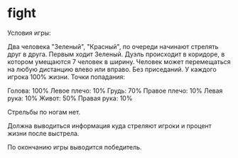 # fight
Условия игры:

Два человека "Зеленый", "Красный", по очереди начинают стрелять друг в друга. Первым ходит Зеленый. Дуэль происходит в коридоре, 
в котором умещаются 7 человек в ширину. 
Человек может перемещаться на любую дистанцию влево или вправо. Без приседаний. У каждого игрока 100% жизни.
Точки попадания:

Голова: 100%
Левое плечо: 10%
Грудь: 70%
Правое плечо: 10%
Левая рука: 10%
Живот: 50%
Правая рука: 10%

Стрельбы по ногам нет.

Должна выводиться информация куда стреляют игроки и процент жизни после выстрела. 

По окончанию игры выводится победитель.

